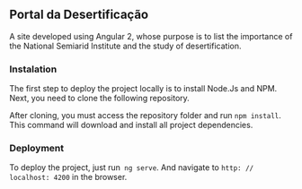 ## Portal da Desertificação

A site developed using Angular 2, whose purpose is to list the importance of the National Semiarid Institute and the study of desertification.

### Instalation
The first step to deploy the project locally is to install Node.Js and NPM. Next, you need to clone the following repository.

After cloning, you must access the repository folder and run `npm install`. This command will download and install all project dependencies.

### Deployment
To deploy the project, just run` ng serve`. And navigate to `http: // localhost: 4200` in the browser.
